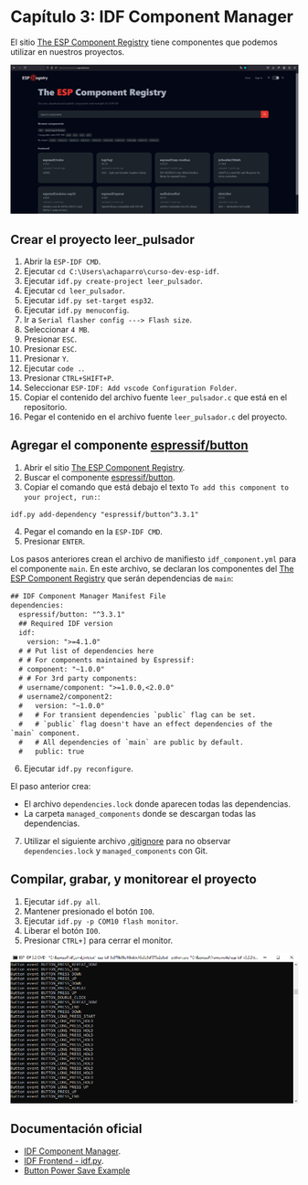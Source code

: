 # Capítulo 3: IDF Component Manager

El sitio [The ESP Component Registry](https://components.espressif.com/) tiene componentes que podemos utilizar en nuestros proyectos.

![The ESP Component Registry](the_esp_component_registry.png)

## Crear el proyecto **leer_pulsador**

1. Abrir la `ESP-IDF CMD`.
2. Ejecutar `cd C:\Users\achaparro\curso-dev-esp-idf`.
3. Ejecutar `idf.py create-project leer_pulsador`.
4. Ejecutar `cd leer_pulsador`.
5. Ejecutar `idf.py set-target esp32`.
6. Ejecutar `idf.py menuconfig`.
7. Ir a `Serial flasher config ---> Flash size`.
8. Seleccionar `4 MB`.
9. Presionar `ESC`.
10. Presionar `ESC`.
11. Presionar `Y`.
12. Ejecutar `code .`.
13. Presionar `CTRL+SHIFT+P`.
14. Seleccionar `ESP-IDF: Add vscode Configuration Folder`.
15. Copiar el contenido del archivo fuente `leer_pulsador.c` que está en el repositorio.
16. Pegar el contenido en el archivo fuente `leer_pulsador.c` del proyecto.

## Agregar el componente [espressif/button](https://components.espressif.com/components/espressif/button/versions/3.3.1)

1. Abrir el sitio [The ESP Component Registry](https://components.espressif.com/).
2. Buscar el componente [espressif/button](https://components.espressif.com/components/espressif/button/versions/3.3.1).
3. Copiar el comando que está debajo el texto `To add this component to your project, run:`:

```
idf.py add-dependency "espressif/button^3.3.1"
```

4. Pegar el comando en la `ESP-IDF CMD`.
5. Presionar `ENTER`.

Los pasos anteriores crean el archivo de manifiesto `idf_component.yml` para el componente `main`. En este archivo, se declaran los componentes del [The ESP Component Registry](https://components.espressif.com/) que serán dependencias de `main`:

```
## IDF Component Manager Manifest File
dependencies:
  espressif/button: "^3.3.1"
  ## Required IDF version
  idf:
    version: ">=4.1.0"
  # # Put list of dependencies here
  # # For components maintained by Espressif:
  # component: "~1.0.0"
  # # For 3rd party components:
  # username/component: ">=1.0.0,<2.0.0"
  # username2/component2:
  #   version: "~1.0.0"
  #   # For transient dependencies `public` flag can be set.
  #   # `public` flag doesn't have an effect dependencies of the `main` component.
  #   # All dependencies of `main` are public by default.
  #   public: true

```

6. Ejecutar `idf.py reconfigure`.

El paso anterior crea:

- El archivo `dependencies.lock` donde aparecen todas las dependencias.
- La carpeta `managed_components` donde se descargan todas las dependencias.

7. Utilizar el siguiente archivo [.gitignore](https://github.com/espressif/esp-idf/blob/release/v5.2/.gitignore) para no observar `dependencies.lock` y `managed_components` con Git.

## Compilar, grabar, y monitorear el proyecto

1. Ejecutar `idf.py all`.
2. Mantener presionado el botón `IO0`.
3. Ejecutar `idf.py -p COM10 flash monitor`.
4. Liberar el botón `IO0`.
5. Presionar `CTRL+]` para cerrar el monitor.

![Monitor](monitor.png)

## Documentación oficial

- [IDF Component Manager](https://docs.espressif.com/projects/esp-idf/en/v5.2.2/esp32/api-guides/tools/idf-component-manager.html).
- [IDF Frontend - idf.py](https://docs.espressif.com/projects/esp-idf/en/v5.2.2/esp32/api-guides/tools/idf-py.html).
- [Button Power Save Example](https://github.com/espressif/esp-iot-solution/blob/master/examples/get-started/button_power_save/main/main.c)
